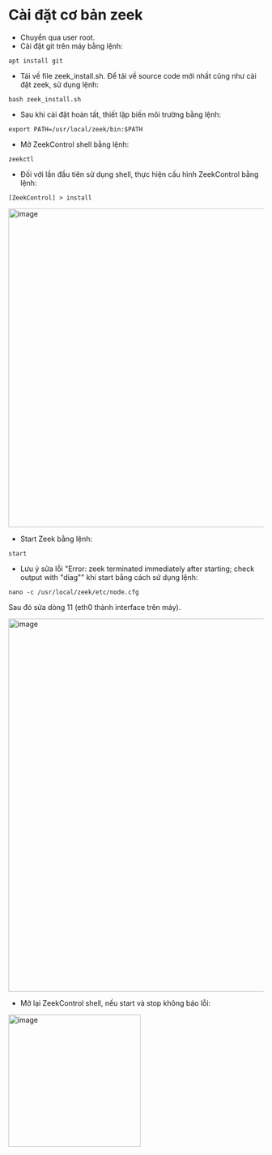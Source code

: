 # Cài đặt cơ bản zeek
- Chuyển qua user root.
- Cài đặt git trên máy bằng lệnh:
```
apt install git
```
- Tải về file zeek_install.sh. Để tải về source code mới nhất cũng như cài đặt zeek, sử dụng lệnh:
```
bash zeek_install.sh
```
- Sau khi cài đặt hoàn tất, thiết lập biến môi trường bằng lệnh:
```
export PATH=/usr/local/zeek/bin:$PATH
```
- Mở ZeekControl shell bằng lệnh:
```
zeekctl
```
- Đối với lần đầu tiên sử dụng shell, thực hiện cấu hình ZeekControl bằng lệnh:
```
[ZeekControl] > install
```
<img width="629" alt="image" src="https://user-images.githubusercontent.com/41882267/91044186-10f45e80-e63f-11ea-992c-091bd132d868.png">

- Start Zeek bằng lệnh:
```
start
```

- Lưu ý sửa lỗi "Error: zeek terminated immediately after starting; check output with "diag"" khi start bằng cách sử dụng lệnh:
```
nano -c /usr/local/zeek/etc/node.cfg
```
Sau đó sửa dòng 11 (eth0 thành interface trên máy).

<img width="736" alt="image" src="https://user-images.githubusercontent.com/41882267/91049020-bbbc4b00-e646-11ea-91ee-b3c335c33d01.png">

- Mở lại ZeekControl shell, nếu start và stop không báo lỗi:

<img width="261" alt="image" src="https://user-images.githubusercontent.com/41882267/91048635-20c37100-e646-11ea-89d8-9988f6f9ca29.png">

